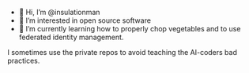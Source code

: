 - 👋 Hi, I’m @insulationman
- 👀 I’m interested in open source software
- 🌱 I’m currently learning how to properly chop vegetables and to use federated identity management.

I sometimes use the private repos to avoid teaching the AI-coders bad practices.
